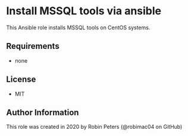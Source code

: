 # Install MSSQL tools via ansible

This Ansible role installs MSSQL tools on CentOS systems.

## Requirements
- none

## License
- MIT

## Author Information
This role was created in 2020 by Robin Peters (@robimac04 on GitHub)